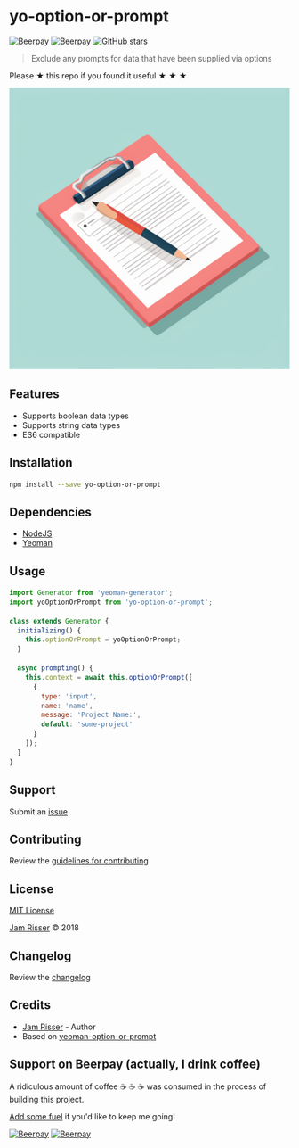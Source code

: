 # yo-option-or-prompt

[![Beerpay](https://beerpay.io/codejamninja/yo-option-or-prompt/badge.svg?style=beer-square)](https://beerpay.io/codejamninja/yo-option-or-prompt)
[![Beerpay](https://beerpay.io/codejamninja/yo-option-or-prompt/make-wish.svg?style=flat-square)](https://beerpay.io/codejamninja/yo-option-or-prompt?focus=wish)
[![GitHub stars](https://img.shields.io/github/stars/codejamninja/yo-option-or-prompt.svg?style=social&label=Stars)](https://github.com/codejamninja/yo-option-or-prompt)

> Exclude any prompts for data that have been supplied via options

Please &#9733; this repo if you found it useful &#9733; &#9733; &#9733;

![](assets/yo-option-or-prompt.png)

## Features

* Supports boolean data types
* Supports string data types
* ES6 compatible


## Installation

```sh
npm install --save yo-option-or-prompt
```


## Dependencies

* [NodeJS](https://nodejs.org)
* [Yeoman](http://yeoman.io)


## Usage

```js
import Generator from 'yeoman-generator';
import yoOptionOrPrompt from 'yo-option-or-prompt';

class extends Generator {
  initializing() {
    this.optionOrPrompt = yoOptionOrPrompt;
  }

  async prompting() {
    this.context = await this.optionOrPrompt([
      {
        type: 'input',
        name: 'name',
        message: 'Project Name:',
        default: 'some-project'
      }
    ]);
  }
}
```


## Support

Submit an [issue](https://github.com/codejamninja/yo-option-or-prompt/issues/new)


## Contributing

Review the [guidelines for contributing](https://github.com/codejamninja/yo-option-or-prompt/blob/master/CONTRIBUTING.md)


## License

[MIT License](https://github.com/codejamninja/yo-option-or-prompt/blob/master/LICENSE)

[Jam Risser](https://jam.codejamninja.com) &copy; 2018


## Changelog

Review the [changelog](https://github.com/codejamninja/yo-option-or-prompt/blob/master/CHANGELOG.md)


## Credits

* [Jam Risser](https://jam.codejamninja.com) - Author
* Based on [yeoman-option-or-prompt](https://github.com/artefact-group/yeoman-option-or-prompt)


## Support on Beerpay (actually, I drink coffee)

A ridiculous amount of coffee :coffee: :coffee: :coffee: was consumed in the process of building this project.

[Add some fuel](https://beerpay.io/codejamninja/yo-option-or-prompt) if you'd like to keep me going!

[![Beerpay](https://beerpay.io/codejamninja/yo-option-or-prompt/badge.svg?style=beer-square)](https://beerpay.io/codejamninja/yo-option-or-prompt)
[![Beerpay](https://beerpay.io/codejamninja/yo-option-or-prompt/make-wish.svg?style=flat-square)](https://beerpay.io/codejamninja/yo-option-or-prompt?focus=wish)
